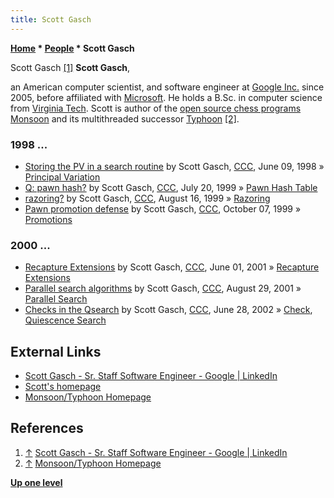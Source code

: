 ```yaml
---
title: Scott Gasch
---
```

**[Home](Home "Home") \* [People](People "People") \* Scott Gasch**



 [](https://www.linkedin.com/in/scottgasch) Scott Gasch <a id="cite-note-1" href="#cite-ref-1">[1]</a> 
**Scott Gasch**,   

an American computer scientist, and software engineer at [Google Inc.](index.php?title=Google&action=edit&redlink=1 "Google (page does not exist)") since 2005, before affiliated with [Microsoft](Microsoft "Microsoft"). He holds a B.Sc. in computer science from [Virginia Tech](https://en.wikipedia.org/wiki/Virginia_Tech).
Scott is author of the [open source chess programs](Category:Open_Source "Category:Open Source") [Monsoon](Monsoon "Monsoon") and its multithreaded successor [Typhoon](Typhoon "Typhoon") <a id="cite-note-2" href="#cite-ref-2">[2]</a>. 



### 1998 ...


* [Storing the PV in a search routine](https://www.stmintz.com/ccc/index.php?id=20265) by Scott Gasch, [CCC](CCC "CCC"), June 09, 1998 » [Principal Variation](Principal_Variation "Principal Variation")
* [Q: pawn hash?](https://www.stmintz.com/ccc/index.php?id=61063) by Scott Gasch, [CCC](CCC "CCC"), July 20, 1999 » [Pawn Hash Table](Pawn_Hash_Table "Pawn Hash Table")
* [razoring?](https://www.stmintz.com/ccc/index.php?id=64838) by Scott Gasch, [CCC](CCC "CCC"), August 16, 1999 » [Razoring](Razoring "Razoring")
* [Pawn promotion defense](https://www.stmintz.com/ccc/index.php?id=72219) by Scott Gasch, [CCC](CCC "CCC"), October 07, 1999 » [Promotions](Promotions "Promotions")


### 2000 ...


* [Recapture Extensions](https://www.stmintz.com/ccc/index.php?id=172885) by Scott Gasch, [CCC](CCC "CCC"), June 01, 2001 » [Recapture Extensions](Recapture_Extensions "Recapture Extensions")
* [Parallel search algorithms](https://www.stmintz.com/ccc/index.php?id=186273) by Scott Gasch, [CCC](CCC "CCC"), August 29, 2001 » [Parallel Search](Parallel_Search "Parallel Search")
* [Checks in the Qsearch](https://www.stmintz.com/ccc/index.php?id=237893) by Scott Gasch, [CCC](CCC "CCC"), June 28, 2002 » [Check](Check "Check"), [Quiescence Search](Quiescence_Search "Quiescence Search")


## External Links


* [Scott Gasch - Sr. Staff Software Engineer - Google | LinkedIn](https://www.linkedin.com/in/scottgasch)
* [Scott's homepage](https://wannabe.guru.org/scott/info/)
* [Monsoon/Typhoon Homepage](https://wannabe.guru.org/scott/hobbies/chess/)


## References


1. <a id="cite-ref-1" href="#cite-note-1">↑</a> [Scott Gasch - Sr. Staff Software Engineer - Google | LinkedIn](https://www.linkedin.com/in/scottgasch)
2. <a id="cite-ref-2" href="#cite-note-2">↑</a> [Monsoon/Typhoon Homepage](https://wannabe.guru.org/scott/hobbies/chess/)

**[Up one level](People "People")**







 
